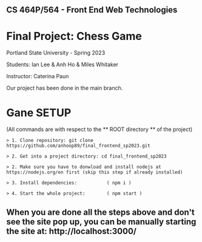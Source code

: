 ## CS 464P/564 - Front End Web Technologies 

# Final Project: Chess Game

Portland State University - Spring 2023

Students: Ian Lee & Anh Ho & Miles Whitaker

Instructor: Caterina Paun

Our project has been done in the main branch. 
# Gane SETUP
(All commands are with respect to the ** ROOT directory ** of the project)

```
> 1. Clone repository: git clone https://github.com/anhoop89/final_frontend_sp2023.git

> 2. Get into a project directory: cd final_frontend_sp2023

> 2. Make sure you have to donwload and install nodejs at https://nodejs.org/en first (skip this step if already installed)

> 3. Install dependencies:           ( npm i ) 

> 4. Start the whole project:        ( npm start )

```

## When you are done all the steps above and don't see the site pop up, you can be manually starting the site at: http://localhost:3000/